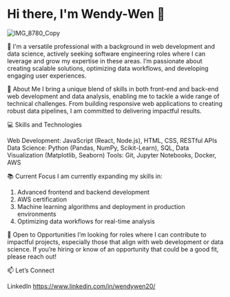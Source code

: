 # Hi there, I'm Wendy-Wen 👋
![IMG_8780_Copy](https://github.com/user-attachments/assets/c2256e71-2fbd-4ae5-8d8a-4e0c9d4b9f55)


🚀 
I'm a versatile professional with a background in web development and data science, actively seeking software engineering roles where I can leverage and grow my expertise in these areas. I’m passionate about creating scalable solutions, optimizing data workflows, and developing engaging user experiences.

🌟 About Me
I bring a unique blend of skills in both front-end and back-end web development and data analysis, enabling me to tackle a wide range of technical challenges. From building responsive web applications to creating robust data pipelines, I am committed to delivering impactful results. 

💻 Skills and Technologies

Web Development: JavaScript (React, Node.js), HTML, CSS, RESTful APIs
Data Science: Python (Pandas, NumPy, Scikit-Learn), SQL, Data Visualization (Matplotlib, Seaborn)
Tools: Git, Jupyter Notebooks, Docker, AWS

📚 Current Focus
I am currently expanding my skills in:

1. Advanced frontend and backend development 
2. AWS certification
3. Machine learning algorithms and deployment in production environments
4. Optimizing data workflows for real-time analysis

🌱 Open to Opportunities
I’m looking for roles where I can contribute to impactful projects, especially those that align with web development or data science. If you’re hiring or know of an opportunity that could be a good fit, please reach out!

📫 Let’s Connect

LinkedIn
https://www.linkedin.com/in/wendywen20/
